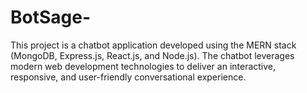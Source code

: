 # BotSage-
This project is a chatbot application developed using the MERN stack (MongoDB, Express.js, React.js, and Node.js). The chatbot leverages modern web development technologies to deliver an interactive, responsive, and user-friendly conversational experience.

